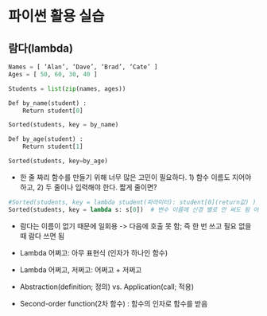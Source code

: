 # 파이썬 활용 실습
## 람다(lambda)
~~~python
Names = [ ‘Alan’, ‘Dave’, ‘Brad’, ‘Cate’ ]
Ages = [ 50, 60, 30, 40 ]

Students = list(zip(names, ages))

Def by_name(student) :
	Return student[0]

Sorted(students, key = by_name)

Def by_age(student) :
	Return student[1]

Sorted(students, key=by_age)
~~~
- 한 줄 짜리 함수를 만들기 위해 너무 많은 고민이 필요하다. 1) 함수 이름도 지어야 하고, 2) 두 줄이나 입력해야 한다.
짧게 줄이면?
~~~python
#Sorted(students, key = lambda student(파라미터): student[0](return값) )
Sorted(students, key = lambda s: s[0])  # 변수 이름에 신경 별로 안 써도 됨 어차피 students에서 쓸 거 바로 보이니까
~~~
- 람다는 이름이 없기 때문에 일회용 -> 다음에 호출 못 함; 즉 한 번 쓰고 필요 없을 때 람다 쓰면 됨
- Lambda 어쩌고: 아무 표현식 (인자가 하나인 함수)
- Lambda 어쩌고, 저쩌고: 어쩌고 + 저쩌고


- Abstraction(definition; 정의) vs. Application(call; 적용)
- Second-order function(2차 함수) : 함수의 인자로 함수를 받음
